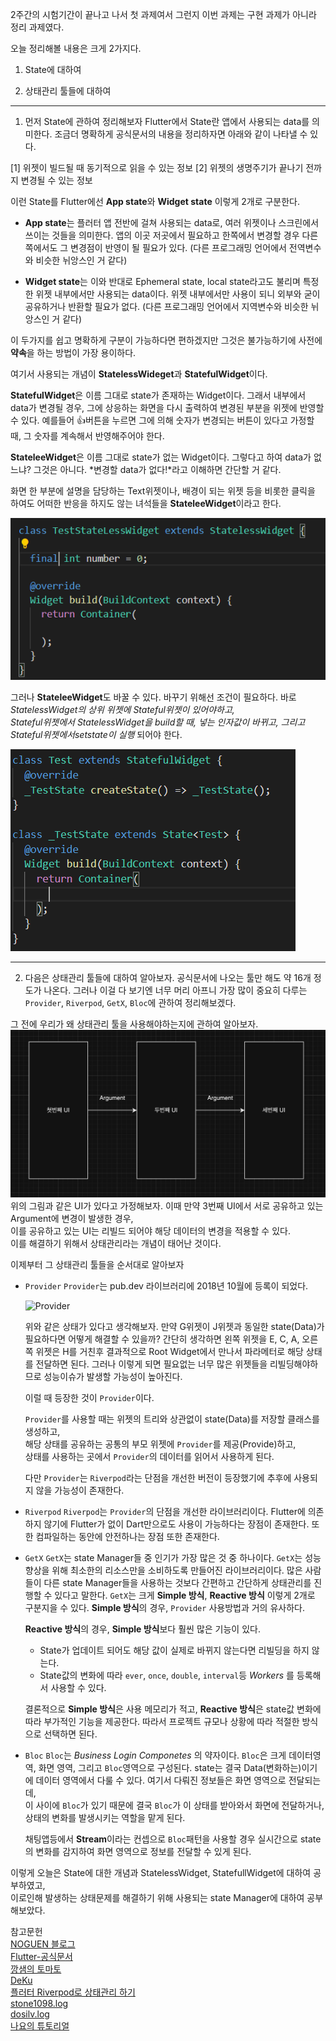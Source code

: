 2주간의 시험기간이 끝나고 나서 첫 과제여서 그런지 이번 과제는 구현 과제가 아니라 정리 과제였다.

오늘 정리해볼 내용은 크게 2가지다.

1. State에 대하여

2. 상태관리 툴들에 대하여

---

1. 먼저 State에 관하여 정리해보자
   Flutter에서 State란 앱에서 사용되는 data를 의미한다.
   조금더 명확하게 공식문서의 내용을 정리하자면 아래와 같이 나타낼 수 있다.

[1] 위젯이 빌드될 때 동기적으로 읽을 수 있는 정보
[2] 위젯의 생명주기가 끝나기 전까지 변경될 수 있는 정보

이런 State를 Flutter에선 **App state**와 **Widget state** 이렇게 2개로 구분한다.

- **App state**는 플러터 앱 전반에 걸쳐 사용되는 data로, 여러 위젯이나 스크린에서 쓰이는 것들을 의미한다.
  앱의 이곳 저곳에서 필요하고 한쪽에서 변경할 경우 다른 쪽에서도 그 변경점이 반영이 될 필요가 있다.
  (다른 프로그래밍 언어에서 전역변수와 비슷한 뉘앙스인 거 같다)

- **Widget state**는 이와 반대로 Ephemeral state, local state라고도 불리며 특정한 위젯 내부에서만 사용되는 data이다.
  위젯 내부에서만 사용이 되니 외부와 굳이 공유하거나 반환할 필요가 없다.
  (다른 프로그래밍 언어에서 지역변수와 비슷한 뉘앙스인 거 같다)

이 두가지를 쉽고 명확하게 구분이 가능하다면 편하겠지만 그것은 불가능하기에 사전에 **약속**을 하는 방법이 가장 용이하다.

여기서 사용되는 개념이 **StatelessWideget**과 **StatefulWidget**이다.

**StatefulWidget**은 이름 그대로 state가 존재하는 Widget이다.
그래서 내부에서 data가 변경될 경우, 그에 상응하는 화면을 다시 출력하여 변경된 부분을 위젯에 반영할 수 있다.
예를들어 👍버튼을 누르면 그에 의해 숫자가 변경되는 버튼이 있다고 가정할 때, 그 숫자를 계속해서 반영해주어야 한다.

**StateleeWidget**은 이름 그대로 state가 없는 Widget이다. 그렇다고 하여 data가 없느냐? 그것은 아니다.
*변경할 data가 없다!*라고 이해하면 간단할 거 같다.

화면 한 부분에 설명을 담당하는 Text위젯이나, 배경이 되는 위젯 등을 비롯한 클릭을 하여도 어떠한 반응을 하지도 않는 녀석들을 **StateleeWidget**이라고 한다.

![StatelessWidget](/Week5/images/StatelessWidget.png)

그러나 **StateleeWidget**도 바꿀 수 있다. 바꾸기 위해선 조건이 필요하다.
바로 _StatelessWidget의 상위 위젯에 Stateful위젯이 있어야하고,_<br/>
_Stateful위젯에서 StatelessWidget을 build할 때, 넣는 인자값이 바뀌고, 그리고 Stateful위젯에서setstate이 실행_ 되어야 한다.

![StatefullWidget](/Week5/images/StatefulWidget.png)

---

2. 다음은 상태관리 툴들에 대하여 알아보자. 공식문서에 나오는 툴만 해도 약 16개 정도가 나온다.
   그러나 이걸 다 보기엔 너무 머리 아프니 가장 많이 중요히 다루는 `Provider`, `Riverpod`, `GetX`, `Bloc`에 관하여 정리해보겠다.

그 전에 우리가 왜 상태관리 툴을 사용해야하는지에 관하여 알아보자.
![3-UI](/Week5/images/aaa.png)
위의 그림과 같은 UI가 있다고 가정해보자. 이때 만약 3번째 UI에서 서로 공유하고 있는 Argument에 변경이 발생한 경우,<br/>
이를 공유하고 있는 UI는 리빌드 되어야 해당 데이터의 변경을 적용할 수 있다.<br/>
이를 해결하기 위해서 상태관리라는 개념이 태어난 것이다.

이제부터 그 상태관리 툴들을 순서대로 알아보자

- `Provider`
  `Provider`는 pub.dev 라이브러리에 2018년 10월에 등록이 되었다.

  ![Provider](/Week5/images/Provider.png)

  위와 같은 상태가 있다고 생각해보자. 만약 G위젯이 J위젯과 동일한 state(Data)가 필요하다면 어떻게 해결할 수 있을까?
  간단히 생각하면 왼쪽 위젯을 E, C, A, 오른쪽 위젯은 H를 거친후 결과적으로 Root Widget에서 만나서 파라메터로 해당 상태를 전달하면 된다.
  그러나 이렇게 되면 필요없는 너무 많은 위젯들을 리빌딩해야하므로 성능이슈가 발생할 가능성이 높아진다.

  이럴 때 등장한 것이 `Provider`이다.

  `Provider`를 사용할 때는 위젯의 트리와 상관없이 state(Data)를 저장할 클래스를 생성하고,<br/>
  해당 상태를 공유하는 공통의 부모 위젯에 `Provider`를 제공(Provide)하고,<br/>
  상태를 사용하는 곳에서 `Provider`의 데이터를 읽어서 사용하게 된다.

  다만 `Provider`는 `Riverpod`라는 단점을 개선한 버전이 등장했기에 추후에 사용되지 않을 가능성이 존재한다.

- `Riverpod`
  `Riverpod`는 `Provider`의 단점을 개선한 라이브러리이다.
  Flutter에 의존하지 않기에 Flutter가 없이 Dart만으로도 사용이 가능하다는 장점이 존재한다.
  또한 컴파일하는 동안에 안전하나는 장점 또한 존재한다.

* `GetX`
  `GetX`는 state Manager들 중 인기가 가장 많은 것 중 하나이다.
  `GetX`는 성능향상을 위해 최소한의 리소스만을 소비하도록 만들어진 라이브러리이다.
  많은 사람들이 다른 state Manager들을 사용하는 것보다 간편하고 간단하게 상태관리를 진행할 수 있다고 말한다.
  `GetX`는 크게 **Simple 방식**, **Reactive 방식** 이렇게 2개로 구분지을 수 있다.
  **Simple 방식**의 경우, `Provider` 사용방법과 거의 유사하다.

  **Reactive 방식**의 경우, **Simple 방식**보다 훨씬 많은 기능이 있다.

  - State가 업데이트 되어도 해당 값이 실제로 바뀌지 않는다면 리빌딩을 하지 않는다.
  - State값의 변화에 따라 `ever`, `once`, `double`, `interval`등 _Workers_ 를 등록해서 사용할 수 있다.

  결론적으로 **Simple 방식**은 사용 메모리가 적고, **Reactive 방식**은 state값 변화에 따라 부가적인 기능을 제공한다.
  따라서 프로젝트 규모나 상황에 따라 적절한 방식으로 선택하면 된다.

- `Bloc`
  `Bloc`는 _Business Login Componetes_ 의 약자이다.
  `Bloc`은 크게 데이터영역, 화면 영역, 그리고 `Bloc`영역으로 구성된다.
  state는 결국 Data(변화하는)이기에 데이터 영역에서 다룰 수 있다.
  여기서 다뤄진 정보들은 화면 영역으로 전달되는데,<br/>
  이 사이에 `Bloc`가 있기 때문에 결국 `Bloc`가 이 상태를 받아와서 화면에 전달하거나, 상태의 변화를 발생시키는 역할을 맡게 된다.

  채팅앱등에서 **Stream**이라는 컨셉으로 `Bloc`패턴을 사용할 경우 실시간으로 state의 변화를 감지하여 화면 영역으로 정보를 전달할 수 있게 된다.

이렇게 오늘은 State에 대한 개념과 StatelessWidget, StatefullWidget에 대하여 공부하였고,<br/>
이로인해 발생하는 상태문제를 해결하기 위해 사용되는 state Manager에 대하여 공부해보았다.

참고문헌<br/>
[NOGUEN 블로그](https://noguen.tistory.com/24)<br/>
[Flutter-공식문서](https://docs.flutter.dev/data-and-backend/state-mgmt/options#triple-pattern-segmented-state-pattern)<br/>
[깡샘의 토마토](https://kkangsnote.tistory.com/247)<br/>
[DeKu](https://deku.posstree.com/ko/flutter/provider/)<br/>
[플러터 Riverpod로 상태관리 하기](https://medium.com/uplusdevu/%ED%94%8C%EB%9F%AC%ED%84%B0-riverpod%EB%A1%9C-%EC%83%81%ED%83%9C%EA%B4%80%EB%A6%AC-%ED%95%98%EA%B8%B0-cd164f0644e5)<br/>
[stone1098.log](https://velog.io/@stone1098/%ED%94%8C%EB%9F%AC%ED%84%B0-%EC%83%81%ED%83%9C%EA%B4%80%EB%A6%AC-Bloc)<br/>
[dosilv.log](https://velog.io/@dosilv/Flutter-GetX%EB%A1%9C-%EC%83%81%ED%83%9C%EA%B4%80%EB%A6%AC)<br/>
[나요의 튜토리얼](https://nayotutorial.tistory.com/88)
